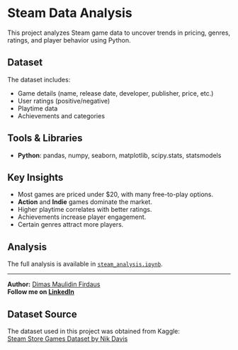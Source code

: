 # Steam Data Analysis

This project analyzes Steam game data to uncover trends in pricing, genres, ratings, and player behavior using Python.

## Dataset
The dataset includes:
- Game details (name, release date, developer, publisher, price, etc.)
- User ratings (positive/negative)
- Playtime data
- Achievements and categories

## Tools & Libraries
- **Python**: pandas, numpy, seaborn, matplotlib, scipy.stats, statsmodels

## Key Insights
- Most games are priced under $20, with many free-to-play options.
- **Action** and **Indie** games dominate the market.
- Higher playtime correlates with better ratings.
- Achievements increase player engagement.
- Certain genres attract more players.

## Analysis
The full analysis is available in [`steam_analysis.ipynb`](steam_analysis.ipynb).

---

**Author:** [Dimas Maulidin Firdaus](https://github.com/dhymasmf)  
**Follow me on [LinkedIn](https://www.linkedin.com/in/dhymasmf/)**  

## Dataset Source  
The dataset used in this project was obtained from Kaggle:  
[Steam Store Games Dataset by Nik Davis](https://www.kaggle.com/datasets/nikdavis/steam-store-games)  
